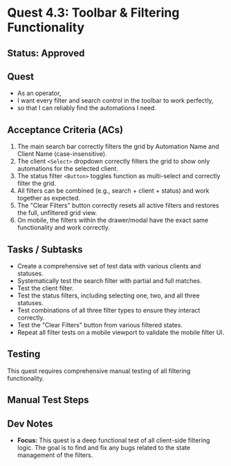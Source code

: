 # Quest 4.3: Toolbar & Filtering Functionality

## **Status: Approved**

## **Quest**

- As an operator,  
- I want every filter and search control in the toolbar to work perfectly,  
- so that I can reliably find the automations I need.

## **Acceptance Criteria (ACs)**

1. The main search bar correctly filters the grid by Automation Name and Client Name (case-insensitive).  
2. The client `<Select>` dropdown correctly filters the grid to show only automations for the selected client.  
3. The status filter `<Button>` toggles function as multi-select and correctly filter the grid.  
4. All filters can be combined (e.g., search \+ client \+ status) and work together as expected.  
5. The "Clear Filters" button correctly resets all active filters and restores the full, unfiltered grid view.  
6. On mobile, the filters within the drawer/modal have the exact same functionality and work correctly.

## **Tasks / Subtasks**

- Create a comprehensive set of test data with various clients and statuses.  
- Systematically test the search filter with partial and full matches.  
- Test the client filter.  
- Test the status filters, including selecting one, two, and all three statuses.  
- Test combinations of all three filter types to ensure they interact correctly.  
- Test the "Clear Filters" button from various filtered states.  
- Repeat all filter tests on a mobile viewport to validate the mobile filter UI.

## **Testing**

This quest requires comprehensive manual testing of all filtering functionality.

## **Manual Test Steps**

## **Dev Notes**

- **Focus:** This quest is a deep functional test of all client-side filtering logic. The goal is to find and
  fix any bugs related to the state management of the filters.
